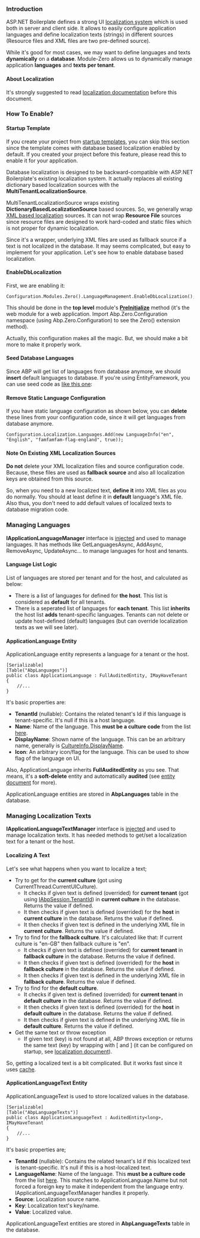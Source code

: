 ### Introduction

ASP.NET Boilerplate defines a strong UI [localization
system](/Pages/Documents/Localization) which is used both in server and
client side. It allows to easily configure application languages and
define localization texts (strings) in different sources (Resource files
and XML files are two pre-defined source).

While it's good for most cases, we may want to define languages and
texts **dynamically** on a **database**. Module-Zero allows us to
dynamically manage application **languages** and **texts** **per
tenant**.

#### About Localization

It's strongly suggested to read [localization
documentation](/Pages/Documents/Localization) before this document.

### How To Enable?

#### Startup Template

If you create your project from [startup templates](/Templates), you can
skip this section since the template comes with database based
localization enabled by default. If you created your project before this
feature, please read this to enable it for your application.

Database localization is designed to be backward-compatible with ASP.NET
Boilerplate's existing localization system. It actually replaces all
existing dictionary based localization sources with the
**MultiTenantLocalizationSource**.

MultiTenantLocalizationSource wraps existing
**DictionaryBasedLocalizationSource** based sources. So, we generally
wrap [XML based
localization](/Pages/Documents/Localization#xml-files) sources. It
can not wrap **Resource File** sources since resource files are designed
to work hard-coded and static files which is not proper for dynamic
localization.

Since it's a wrapper, underlying XML files are used as fallback source
if a text is not localized in the database. It may seems complicated,
but easy to implement for your application. Let's see how to enable
database based localization.

#### EnableDbLocalization

First, we are enabling it:

    Configuration.Modules.Zero().LanguageManagement.EnableDbLocalization();

This should be done in the **top level** module's
**[PreInitialize](/Pages/Documents/Module-System#preinitialize)**
method (it's the web module for a web application. Import
Abp.Zero.Configuration namespace (using Abp.Zero.Configuration) to see
the Zero() extension method).

Actually, this configuration makes all the magic. But, we should make a
bit more to make it properly work.

#### Seed Database Languages

Since ABP will get list of languages from database anymore, we should
**insert** default languages to database. If you're using
EntityFramework, you can use seed code as [like this
one](https://github.com/aspnetboilerplate/module-zero-template/blob/master/src/AbpCompanyName.AbpProjectName.EntityFramework/Migrations/SeedData/DefaultLanguagesCreator.cs):

#### Remove Static Language Configuration

If you have static language configuration as shown below, you can
**delete** these lines from your configuration code, since it will get
languages from database anymore.

    Configuration.Localization.Languages.Add(new LanguageInfo("en", "English", "famfamfam-flag-england", true));

#### Note On Existing XML Localization Sources

**Do not** delete your XML localization files and source configuration
code. Because, these files are used as **fallback source** and also all
localization keys are obtained from this source.

So, when you need to a new localized text, **define it** into XML files
as you do normally. You should at least define it in **default**
language's XML file. Also thus, you don't need to add default values of
localized texts to database migration code.

### Managing Languages

**IApplicationLanguageManager** interface is
[injected](/Pages/Documents/Dependency-Injection) and used to manage
languages. It has methods like GetLanguagesAsync, AddAsync, RemoveAsync,
UpdateAsync... to manage languages for host and tenants.

#### Language List Logic

List of languages are stored per tenant and for the host, and calculated
as below:

-   There is a list of languages for defined for **the host**. This list
    is considered as **default** for all tenants.
-   There is a seperated list of languages for **each tenant**. This
    list **inherits** the host list **adds** tenant-specific languages.
    Tenants can not delete or update host-defined (default) languages
    (but can override localization texts as we will see later).

#### ApplicationLanguage Entity

ApplicationLanguage entity represents a language for a tenant or the
host.

    [Serializable]
    [Table("AbpLanguages")]
    public class ApplicationLanguage : FullAuditedEntity, IMayHaveTenant
    {
        //...
    }

It's basic properties are:

-   **TenantId** (nullable): Contains the related tenant's Id if this
    language is tenant-specific. It's null if this is a host language.
-   **Name**: Name of the language. This **must be a culture code** from
    the list
    [here](https://msdn.microsoft.com/en-us/library/ee825488(v=cs.20).aspx).
-   **DisplayName**: Shown name of the language. This can be an
    arbitrary name, generally is
    [CultureInfo.DisplayName](https://msdn.microsoft.com/en-us/library/system.globalization.cultureinfo.displayname(v=vs.110).aspx).
-   **Icon**: An arbitrary icon/flag for the language. This can be used
    to show flag of the language on UI.

Also, ApplicationLanguage inherits **FullAuditedEntity** as you see.
That means, it's a **soft-delete** entity and automatically **audited**
(see [entity document](/Pages/Documents/Entities) for more).

ApplicationLanguage entities are stored in **AbpLanguages** table in the
database.

### Managing Localization Texts

**IApplicationLanguageTextManager** interface is
[injected](/Pages/Documents/Dependency-Injection) and used to manage
localization texts. It has needed methods to get/set a localization text
for a tenant or the host.

#### Localizing A Text

Let's see what happens when you want to localize a text;

-   Try to get for the **current culture** (got using
    CurrentThread.CurrentUICulture).
    -   It checks if given text is defined (overrided) for **current
        tenant** (got using
        [IAbpSession.TenantId](/Pages/Documents/Abp-Session)) in
        **current culture** in the database. Returns the value if
        defined.
    -   It then checks if given text is defined (overrided) for the
        **host** in **current culture** in the database. Returns the
        value if defined.
    -   It then checks if given text is defined in the underlying XML
        file in **current culture**. Returns the value if defined.
-   Try to find for the **fallback culture**. It's calculated like that:
    If current culture is "en-GB" then fallback culture is "en".
    -   It checks if given text is defined (overrided) for **current
        tenant** in **fallback culture** in the database. Returns the
        value if defined.
    -   It then checks if given text is defined (overrided) for the
        **host** in **fallback culture** in the database. Returns the
        value if defined.
    -   It then checks if given text is defined in the underlying XML
        file in **fallback culture**. Returns the value if defined.
-   Try to find for the **default culture**.
    -   It checks if given text is defined (overrided) for **current
        tenant** in **default culture** in the database. Returns the
        value if defined.
    -   It then checks if given text is defined (overrided) for the
        **host** in **default culture** in the database. Returns the
        value if defined.
    -   It then checks if given text is defined in the underlying XML
        file in **default culture**. Returns the value if defined.
-   Get the same text or throw exception
    -   If given text (key) is not found at all, ABP throws exception or
        returns the same text (key) by wrapping with \[ and \] (it can
        be configured on startup, see [localization
        document](/Pages/Documents/Localization)).

So, getting a localized text is a bit complicated. But it works fast
since it uses [cache](/Pages/Documents/Caching).

#### ApplicationLanguageText Entity

ApplicationLanguageText is used to store localized values in the
database.

    [Serializable]
    [Table("AbpLanguageTexts")]
    public class ApplicationLanguageText : AuditedEntity<long>, IMayHaveTenant
    {
        //...
    }

It's basic properties are;

-   **TenantId** (nullable): Contains the related tenant's Id if this
    localized text is tenant-specific. It's null if this is a
    host-localized text.
-   **LanguageName**: Name of the language. This **must be a culture
    code** from the list
    [here](https://msdn.microsoft.com/en-us/library/ee825488(v=cs.20).aspx).
    This matches to ApplicationLanguage.Name but not forced a foreign
    key to make it independent from the language entry. 
    IApplicationLanguageTextManager handles it properly.
-   **Source**: Localization source name.
-   **Key**: Localization text's key/name.
-   **Value**: Localized value.

ApplicationLanguageText entities are stored in **AbpLanguageTexts**
table in the database.
